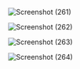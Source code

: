 ![Screenshot (261)](https://github.com/shakibkhan13/calander.c/assets/134956975/64a2ab4f-d342-42cf-bafe-0e05cd87bd9d)

![Screenshot (262)](https://github.com/shakibkhan13/calander.c/assets/134956975/a2150f72-5c0a-4288-a6b3-48706e9ca774)

![Screenshot (263)](https://github.com/shakibkhan13/calander.c/assets/134956975/b0d5ddb3-f06e-4354-b2b9-4d7c8d60cc4d)

![Screenshot (264)](https://github.com/shakibkhan13/calander.c/assets/134956975/cf8fd536-5624-46f2-8859-dd33e5cfb0e6)
